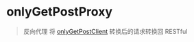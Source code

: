 # onlyGetPostProxy

> 反向代理 将 <a href="https://github.com/3tnet/onlyGetPostClient">onlyGetPostClient</a> 转换后的请求转换回 RESTful